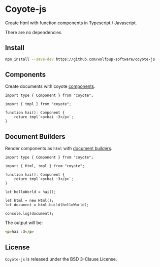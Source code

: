 # Coyote-js

Create html with function components in Typescript / Javascript.

There are no dependencies.

## Install

```sh
npm install --save-dev https://github.com/wolfpup-software/coyote-js
```

## Components

Create documents with coyote [components](./components.md).

```TS
import type { Component } from "coyote";

import { tmpl } from "coyote";

function hai(): Component {
    return tmpl`<p>hai :3</p>`;
}
```

## Document Builders

Render components as `html` with [document builders](./document_builders.md).

```TS
import type { Component } from "coyote";

import { Html, tmpl } from "coyote";

function hai(): Component {
    return tmpl`<p>hai :3</p>`;
}

let helloWorld = hai();

let html = new Html();
let document = html.build(helloWorld);

console.log(document);
```

The output will be:
```html
<p>hai :3</p>
```

## License

`Coyote-js` is released under the BSD 3-Clause License.
